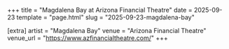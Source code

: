 +++
title = "Magdalena Bay at Arizona Financial Theatre"
date = 2025-09-23
template = "page.html"
slug = "2025-09-23-magdalena-bay"

[extra]
artist = "Magdalena Bay"
venue = "Arizona Financial Theatre"
venue_url = "https://www.azfinancialtheatre.com/"
+++
